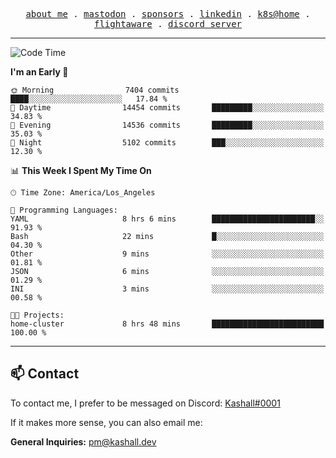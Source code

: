 <p align="center">
  <samp>
    <a href="https://jordanjones.org/">about me</a> .
    <a rel="me" href="https://mastodon.social/@kashall">mastodon</a> .
    <a href="https://github.com/sponsors/kashalls">sponsors</a> .
    <a href="https://linkedin.com/in/jordpjones">linkedin</a> .
    <a href="https://github.com/kashalls/home-cluster">k8s@home</a> .
    <a href="https://flightaware.com/adsb/stats/user/kashalls">flightaware</a> .
    <a href="https://discord.gg/ctgrp8k">discord server</a>
  </samp>
</p>

---

<!--START_SECTION:waka-->
![Code Time](http://img.shields.io/badge/Code%20Time-1%2C438%20hrs%2019%20mins-blue)

**I'm an Early 🐤** 

```text
🌞 Morning                7404 commits        ████░░░░░░░░░░░░░░░░░░░░░   17.84 % 
🌆 Daytime                14454 commits       █████████░░░░░░░░░░░░░░░░   34.83 % 
🌃 Evening                14536 commits       █████████░░░░░░░░░░░░░░░░   35.03 % 
🌙 Night                  5102 commits        ███░░░░░░░░░░░░░░░░░░░░░░   12.30 % 
```


📊 **This Week I Spent My Time On** 

```text
🕑︎ Time Zone: America/Los_Angeles

💬 Programming Languages: 
YAML                     8 hrs 6 mins        ███████████████████████░░   91.93 % 
Bash                     22 mins             █░░░░░░░░░░░░░░░░░░░░░░░░   04.30 % 
Other                    9 mins              ░░░░░░░░░░░░░░░░░░░░░░░░░   01.81 % 
JSON                     6 mins              ░░░░░░░░░░░░░░░░░░░░░░░░░   01.29 % 
INI                      3 mins              ░░░░░░░░░░░░░░░░░░░░░░░░░   00.58 % 

🐱‍💻 Projects: 
home-cluster             8 hrs 48 mins       █████████████████████████   100.00 % 
```


<!--END_SECTION:waka-->

---

## 📫 Contact

To contact me, I prefer to be messaged on Discord:  [Kashall#0001](https://discord.com/users/201077739589992448)

If it makes more sense, you can also email me:

**General Inquiries:** pm@kashall.dev  
